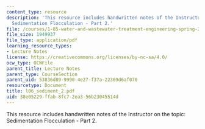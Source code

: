 ```yaml
---
content_type: resource
description: 'This resource includes handwritten notes of the Instructor on the topic:
  Sedimentation Flocculation - Part 2.'
file: /courses/1-85-water-and-wastewater-treatment-engineering-spring-2006/38e05229ffab8fc72ea356b23045514d_l06_sediment_2.pdf
file_size: 1949937
file_type: application/pdf
learning_resource_types:
- Lecture Notes
license: https://creativecommons.org/licenses/by-nc-sa/4.0/
ocw_type: OCWFile
parent_title: Lecture Notes
parent_type: CourseSection
parent_uid: 53836d89-9990-4e27-f37a-22369d6af070
resourcetype: Document
title: l06_sediment_2.pdf
uid: 38e05229-ffab-8fc7-2ea3-56b23045514d
---
```

This resource includes handwritten notes of the Instructor on the topic: Sedimentation Flocculation - Part 2.